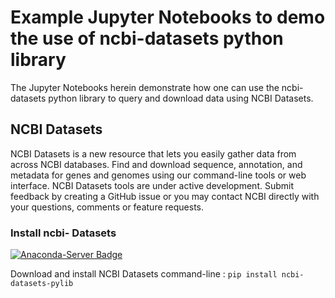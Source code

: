 # Example Jupyter Notebooks to demo the use of ncbi-datasets python library
The Jupyter Notebooks herein demonstrate how one can use the ncbi-datasets python library to query and download data using NCBI Datasets.

## NCBI Datasets 
NCBI Datasets is a new resource that lets you easily gather data from across NCBI databases. 
Find and download sequence, annotation, and metadata for genes and genomes using our command-line tools or web interface. 
NCBI Datasets tools are under active development. Submit feedback by creating a GitHub issue or you may contact NCBI directly with your questions, comments or feature requests.

### Install ncbi- Datasets
[![Anaconda-Server Badge](https://anaconda.org/conda-forge/ncbi-datasets-cli/badges/installer/conda.svg)](https://anaconda.org/conda-forge/ncbi-datasets-cli)

Download and install NCBI Datasets command-line :
`pip install ncbi-datasets-pylib`
